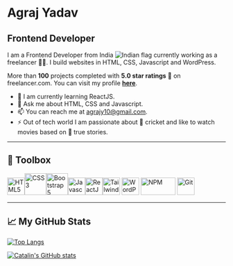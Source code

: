 # Agraj Yadav

## Frontend Developer

I am a Frontend Developer from India <img src="https://raw.githubusercontent.com/yammadev/flag-icons/master/png/IN.png" alt="Indian flag" /> currently working as a freelancer 👨‍💻. I build websites in HTML, CSS, Javascript and WordPress. 

More than **100** projects completed with **5.0 star ratings** 🌟 on freelancer.com.  You can visit my profile [**here**](https://freelancer.com/u/agrajyadav "here").


- 🌱 I am currently learning ReactJS.
- 💬 Ask me about HTML, CSS and Javascript.
- 📫 You can reach me at [agrajy10@gmail.com](mailto:agrajy10@gmail.com "agrajy10@gmail.com").
- ⚡ Out of tech world I am passionate about 🏏 cricket and like to watch movies based on  🎦 true stories.

---

## 🧰 Toolbox

<img src="https://cdn.worldvectorlogo.com/logos/html-1.svg" alt="HTML5" width="40" height="40"  /><img src="https://cdn.worldvectorlogo.com/logos/css-3.svg" alt="CSS3" width="50" height="50"  /><img src="https://cdn.worldvectorlogo.com/logos/bootstrap-5-1.svg" width="50" height="50" alt="Bootstrap 5" /><img src="https://cdn.worldvectorlogo.com/logos/javascript-1.svg" alt="Javascript" width="40" height="40"  /><img src="https://cdn.worldvectorlogo.com/logos/react-2.svg" alt="ReactJS" width="40" height="40"  /><img src="https://cdn.worldvectorlogo.com/logos/tailwindcss.svg" alt="Tailwind CSS" width="40" height="40"  />  <img src="https://cdn.worldvectorlogo.com/logos/wordpress-blue.svg" alt="WordPress" width="40" height="40"  /> <img src="https://cdn.worldvectorlogo.com/logos/npm.svg" alt="NPM" width="80" height="40"  />    <img src="https://cdn.worldvectorlogo.com/logos/git-icon.svg" alt="Git" width="40" height="40"  /> 

---

## &#x1f4c8; My GitHub Stats


[![Top Langs](https://github-readme-stats.vercel.app/api/top-langs/?username=agrajy10&hide=java,html,css&theme=radical)](https://github.com/anuraghazra/github-readme-stats)

[![Catalin's GitHub stats](https://github-readme-stats.vercel.app/api?username=agrajy10&theme=radical)](https://github.com/anuraghazra/github-readme-stats)


